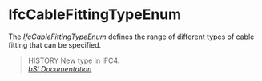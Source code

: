 IfcCableFittingTypeEnum
=======================
The _IfcCableFittingTypeEnum_ defines the range of different types of cable
fitting that can be specified.  
  
> HISTORY  New type in IFC4.  
[ _bSI
Documentation_](https://standards.buildingsmart.org/IFC/DEV/IFC4_2/FINAL/HTML/schema/ifcelectricaldomain/lexical/ifccablefittingtypeenum.htm)


